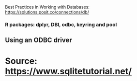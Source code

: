 Best Practices in Working with Databases:  https://solutions.posit.co/connections/db/
###  R packages: dplyr, DBI, odbc, keyring and pool
## Using an ODBC driver
#
#


# Source: https://www.sqlitetutorial.net/


